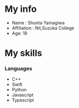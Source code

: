 # My info
- Name : Shunta Yamagiwa
- Affiliation : Nit,Suzuka College
- Age: 18

# My skills
### Languages
- C++
- Swift
- Python
- Javascript
- Typescript


